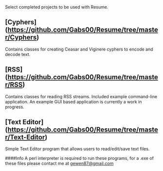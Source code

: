 Select completed projects to be used with Resume.


[Cyphers] (https://github.com/Gabs00/Resume/tree/master/Cyphers)
-------

  Contains classes for creating Ceasar and Viginere cyphers to encode and decode text.

[RSS] (https://github.com/Gabs00/Resume/tree/master/RSS)
-----

  Contains classes for reading RSS streams. Included example command-line application. An example GUI based application is   currently a work in progress.

[Text Editor] (https://github.com/Gabs00/Resume/tree/master/Text-Editor)
-------------

  Simple Text Editor program that allows users to read/edit/save text files.
  

####Info
A perl interpreter is required to run these programs, for a .exe of these files please contact me at gewen87@gmail.com
